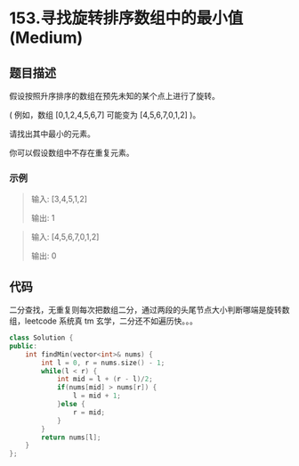 # 153.寻找旋转排序数组中的最小值 (Medium)

## 题目描述

假设按照升序排序的数组在预先未知的某个点上进行了旋转。

( 例如，数组 [0,1,2,4,5,6,7] 可能变为 [4,5,6,7,0,1,2] )。

请找出其中最小的元素。

你可以假设数组中不存在重复元素。

### 示例

> 输入: [3,4,5,1,2]
> 
> 输出: 1

> 输入: [4,5,6,7,0,1,2]
> 
> 输出: 0

## 代码

二分查找，无重复则每次把数组二分，通过两段的头尾节点大小判断哪端是旋转数组，leetcode 系统真 tm 玄学，二分还不如遍历快。。。

```c++
class Solution {
public:
    int findMin(vector<int>& nums) {
        int l = 0, r = nums.size() - 1;
        while(l < r) {
            int mid = l + (r - l)/2;
            if(nums[mid] > nums[r]) {
                l = mid + 1;
            }else {
                r = mid;
            }
        }
        return nums[l];
    }
};
```